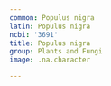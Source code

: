 ```yaml
---
common: Populus nigra
latin: Populus nigra
ncbi: '3691'
title: Populus nigra
group: Plants and Fungi
image: .na.character

---
```

